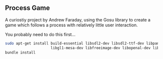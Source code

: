 Process Game
------------

A curiostiy project by Andrew Faraday, using the Gosu library to create a game which follows a process with relatively little user interaction.


You probably need to do this first...
```bash
sudo apt-get install build-essential libsdl2-dev libsdl2-ttf-dev libpango1.0-dev \
                     libgl1-mesa-dev libfreeimage-dev libopenal-dev libsndfile-dev
bundle install
```

